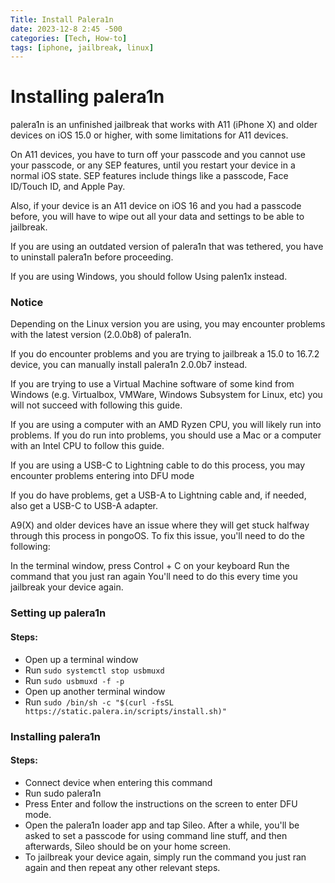 ```yaml
---
Title: Install Palera1n
date: 2023-12-8 2:45 -500
categories: [Tech, How-to]
tags: [iphone, jailbreak, linux]
---
```


# Installing palera1n

<!-- If you need help in English, join the r/Jailbreak Discord Server. -->

palera1n is an unfinished jailbreak that works with A11 (iPhone X) and older devices on iOS 15.0 or higher, with some limitations for A11 devices.

On A11 devices, you have to turn off your passcode and you cannot use your passcode, or any SEP features, until you restart your device in a normal iOS state. SEP features include things like a passcode, Face ID/Touch ID, and Apple Pay.

Also, if your device is an A11 device on iOS 16 and you had a passcode before, you will have to wipe out all your data and settings to be able to jailbreak.

If you are using an outdated version of palera1n that was tethered, you have to uninstall palera1n before proceeding.

If you are using Windows, you should follow Using palen1x instead.

### Notice

Depending on the Linux version you are using, you may encounter problems with the latest version (2.0.0b8) of palera1n.

If you do encounter problems and you are trying to jailbreak a 15.0 to 16.7.2 device, you can manually install palera1n 2.0.0b7 instead.

If you are trying to use a Virtual Machine software of some kind from Windows (e.g. Virtualbox, VMWare, Windows Subsystem for Linux, etc) you will not succeed with following this guide.

If you are using a computer with an AMD Ryzen CPU, you will likely run into problems. If you do run into problems, you should use a Mac or a computer with an Intel CPU to follow this guide.

If you are using a USB-C to Lightning cable to do this process, you may encounter problems entering into DFU mode

If you do have problems, get a USB-A to Lightning cable and, if needed, also get a USB-C to USB-A adapter.

A9(X) and older devices have an issue where they will get stuck halfway through this process in pongoOS. To fix this issue, you'll need to do the following:

In the terminal window, press Control + C on your keyboard
Run the command that you just ran again
You'll need to do this every time you jailbreak your device again.

### Setting up palera1n

#### Steps:

* Open up a terminal window
* Run `sudo systemctl stop usbmuxd`
* Run `sudo usbmuxd -f -p`
* Open up another terminal window
* Run `sudo /bin/sh -c "$(curl -fsSL https://static.palera.in/scripts/install.sh)"`

### Installing palera1n

#### Steps:

* Connect device when entering this command
* Run sudo palera1n
* Press Enter and follow the instructions on the screen to enter DFU mode.
* Open the palera1n loader app and tap Sileo. After a while, you'll be asked to set a passcode for using command line stuff, and then afterwards, Sileo should be on your home screen.
* To jailbreak your device again, simply run the command you just ran again and then repeat any other relevant steps.
